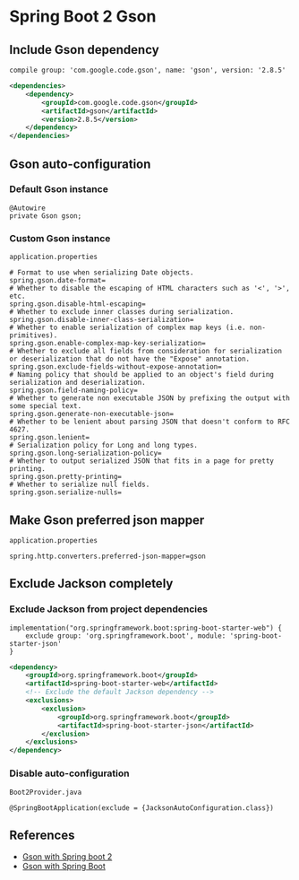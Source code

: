 # Spring Boot 2 Gson

## Include Gson dependency
```
compile group: 'com.google.code.gson', name: 'gson', version: '2.8.5'
```
```xml
<dependencies>
	<dependency>
		<groupId>com.google.code.gson</groupId>
		<artifactId>gson</artifactId>
		<version>2.8.5</version>
	</dependency>
</dependencies>
```

## Gson auto-configuration
### Default Gson instance
```
@Autowire
private Gson gson;
```

### Custom Gson instance
`application.properties`
```
# Format to use when serializing Date objects.
spring.gson.date-format=
# Whether to disable the escaping of HTML characters such as '<', '>', etc.
spring.gson.disable-html-escaping=
# Whether to exclude inner classes during serialization.
spring.gson.disable-inner-class-serialization=
# Whether to enable serialization of complex map keys (i.e. non-primitives).
spring.gson.enable-complex-map-key-serialization=
# Whether to exclude all fields from consideration for serialization or deserialization that do not have the "Expose" annotation.
spring.gson.exclude-fields-without-expose-annotation=
# Naming policy that should be applied to an object's field during serialization and deserialization.
spring.gson.field-naming-policy=
# Whether to generate non executable JSON by prefixing the output with some special text.
spring.gson.generate-non-executable-json=
# Whether to be lenient about parsing JSON that doesn't conform to RFC 4627.
spring.gson.lenient=
# Serialization policy for Long and long types.
spring.gson.long-serialization-policy=
# Whether to output serialized JSON that fits in a page for pretty printing.
spring.gson.pretty-printing=
# Whether to serialize null fields.
spring.gson.serialize-nulls=
```

## Make Gson preferred json mapper
`application.properties`
```
spring.http.converters.preferred-json-mapper=gson
```

## Exclude Jackson completely
### Exclude Jackson from project dependencies
```
implementation("org.springframework.boot:spring-boot-starter-web") {
	exclude group: 'org.springframework.boot', module: 'spring-boot-starter-json'
}
```
```xml
<dependency>
	<groupId>org.springframework.boot</groupId>
	<artifactId>spring-boot-starter-web</artifactId>
	<!-- Exclude the default Jackson dependency -->
	<exclusions>
		<exclusion>
			<groupId>org.springframework.boot</groupId>
			<artifactId>spring-boot-starter-json</artifactId>
		</exclusion>
	</exclusions>
</dependency>
```

### Disable auto-configuration
`Boot2Provider.java`
```
@SpringBootApplication(exclude = {JacksonAutoConfiguration.class})
```

## References
- [Gson with Spring boot 2](https://howtodoinjava.com/spring-boot2/gson-with-spring-boot/)
- [Gson with Spring Boot](https://www.javadevjournal.com/spring-boot/gson-with-spring-boot/)